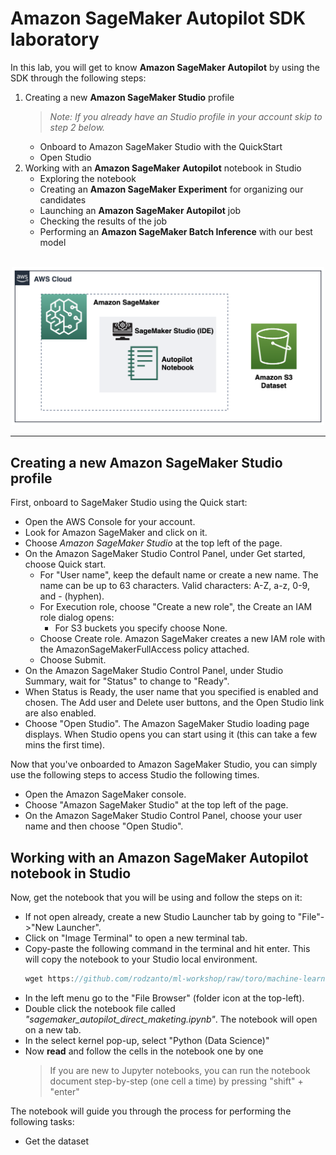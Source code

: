 # Amazon SageMaker Autopilot SDK laboratory

In this lab, you will get to know **Amazon SageMaker Autopilot** by using the SDK through the following steps:
1. Creating a new **Amazon SageMaker Studio** profile
    >*Note: If you already have an Studio profile in your account skip to step 2 below.*
    * Onboard to Amazon SageMaker Studio with the QuickStart
    * Open Studio
2. Working with an **Amazon SageMaker Autopilot** notebook in Studio
    * Exploring the notebook
    * Creating an **Amazon SageMaker Experiment** for organizing our candidates
    * Launching an **Amazon SageMaker Autopilot** job
    * Checking the results of the job
    * Performing an **Amazon SageMaker Batch Inference** with our best model

<br>
<div align="center">
    <img src="./arch.png" width="500" alt="Architecture"/>
</div>

-----------------

## **Creating a new Amazon SageMaker Studio profile**

First, onboard to SageMaker Studio using the Quick start:
* Open the AWS Console for your account.
* Look for Amazon SageMaker and click on it.
* Choose *Amazon SageMaker Studio* at the top left of the page.
* On the Amazon SageMaker Studio Control Panel, under Get started, choose Quick start.
    * For "User name", keep the default name or create a new name. The name can be up to 63 characters. Valid characters: A-Z, a-z, 0-9, and - (hyphen).
    * For Execution role, choose "Create a new role", the Create an IAM role dialog opens:
        * For S3 buckets you specify choose None.
    * Choose Create role. Amazon SageMaker creates a new IAM role with the AmazonSageMakerFullAccess policy attached.
    * Choose Submit.
* On the Amazon SageMaker Studio Control Panel, under Studio Summary, wait for "Status" to change to "Ready".
* When Status is Ready, the user name that you specified is enabled and chosen. The Add user and Delete user buttons, and the Open Studio link are also enabled.
* Choose "Open Studio". The Amazon SageMaker Studio loading page displays. When Studio opens you can start using it (this can take a few mins the first time).

Now that you've onboarded to Amazon SageMaker Studio, you can simply use the following steps to access Studio the following times.
* Open the Amazon SageMaker console.
* Choose "Amazon SageMaker Studio" at the top left of the page.
* On the Amazon SageMaker Studio Control Panel, choose your user name and then choose "Open Studio".

## **Working with an Amazon SageMaker Autopilot notebook in Studio**

Now, get the notebook that you will be using and follow the steps on it:
* If not open already, create a new Studio Launcher tab by going to "File"->"New Launcher".
* Click on "Image Terminal" to open a new terminal tab.
* Copy-paste the following command in the terminal and hit enter. This will copy the notebook to your Studio local environment.
    ``` javascript
    wget https://github.com/rodzanto/ml-workshop/raw/toro/machine-learning/sagemaker-autopilot-sdk/sagemaker_autopilot_direct_marketing.ipynb
    ```
* In the left menu go to the "File Browser" (folder icon at the top-left).
* Double click the notebook file called *"sagemaker_autopilot_direct_maketing.ipynb"*. The notebook will open on a new tab.
* In the select kernel pop-up, select "Python (Data Science)"
* Now **read** and follow the cells in the notebook one by one
    > If you are new to Jupyter notebooks, you can run the notebook document step-by-step (one cell a time) by pressing "shift" + "enter"

The notebook will guide you through the process for performing the following tasks:
* Get the dataset